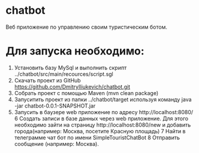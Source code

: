 # chatbot
Веб приложение по управлению своим туристическим ботом.

# Для запуска необходимо:
1. Установить базу MySql и выполнить скрипт ../chatbot/src/main/recources/script.sgl
2. Скачать проект из GitHub https://github.com/DmitryIliukevich/chatbot.git
3. Собрать проект с помощью Maven (mvn clean package)
4. Запуситить проект из папки ../chatbot/target используя команду java -jar chatbot-0.0.1-SNAPSHOT.jar
5. Запусить в баузере web приложение по адресу http://localhost:8080/
6  Создать записи в базе данных через web приложение. Для этого необходимо зайти на страницу 
   http://localhost:8080/new и добавить города(например: Москва, посетите Красную площадь)
7  Найти в телеграмме чат бот по имени SimpleTouristChatBot
8  Отправить сообщение (например: Москва).